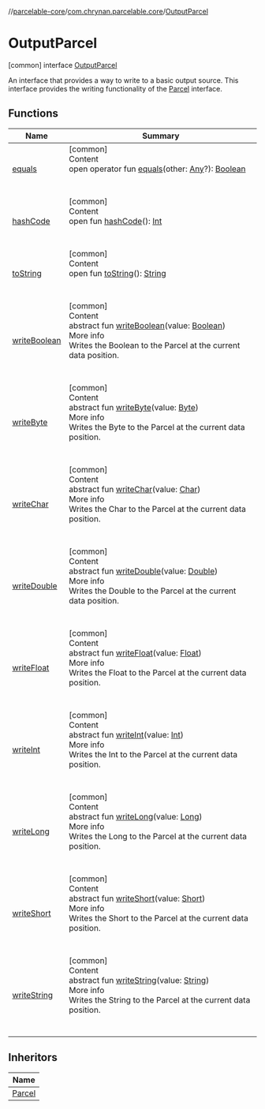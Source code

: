 //[parcelable-core](../../index.md)/[com.chrynan.parcelable.core](../index.md)/[OutputParcel](index.md)



# OutputParcel  
 [common] interface [OutputParcel](index.md)

An interface that provides a way to write to a basic output source. This interface provides the writing functionality of the [Parcel](../-parcel/index.md) interface.

   


## Functions  
  
|  Name|  Summary| 
|---|---|
| <a name="kotlin/Any/equals/#kotlin.Any?/PointingToDeclaration/"></a>[equals](../-parcelable-configuration-builder/index.md#%5Bkotlin%2FAny%2Fequals%2F%23kotlin.Any%3F%2FPointingToDeclaration%2F%5D%2FFunctions%2F2047750252)| <a name="kotlin/Any/equals/#kotlin.Any?/PointingToDeclaration/"></a>[common]  <br>Content  <br>open operator fun [equals](../-parcelable-configuration-builder/index.md#%5Bkotlin%2FAny%2Fequals%2F%23kotlin.Any%3F%2FPointingToDeclaration%2F%5D%2FFunctions%2F2047750252)(other: [Any](https://kotlinlang.org/api/latest/jvm/stdlib/kotlin/-any/index.html)?): [Boolean](https://kotlinlang.org/api/latest/jvm/stdlib/kotlin/-boolean/index.html)  <br><br><br>
| <a name="kotlin/Any/hashCode/#/PointingToDeclaration/"></a>[hashCode](../-parcelable-configuration-builder/index.md#%5Bkotlin%2FAny%2FhashCode%2F%23%2FPointingToDeclaration%2F%5D%2FFunctions%2F2047750252)| <a name="kotlin/Any/hashCode/#/PointingToDeclaration/"></a>[common]  <br>Content  <br>open fun [hashCode](../-parcelable-configuration-builder/index.md#%5Bkotlin%2FAny%2FhashCode%2F%23%2FPointingToDeclaration%2F%5D%2FFunctions%2F2047750252)(): [Int](https://kotlinlang.org/api/latest/jvm/stdlib/kotlin/-int/index.html)  <br><br><br>
| <a name="kotlin/Any/toString/#/PointingToDeclaration/"></a>[toString](../-parcelable-configuration-builder/index.md#%5Bkotlin%2FAny%2FtoString%2F%23%2FPointingToDeclaration%2F%5D%2FFunctions%2F2047750252)| <a name="kotlin/Any/toString/#/PointingToDeclaration/"></a>[common]  <br>Content  <br>open fun [toString](../-parcelable-configuration-builder/index.md#%5Bkotlin%2FAny%2FtoString%2F%23%2FPointingToDeclaration%2F%5D%2FFunctions%2F2047750252)(): [String](https://kotlinlang.org/api/latest/jvm/stdlib/kotlin/-string/index.html)  <br><br><br>
| <a name="com.chrynan.parcelable.core/OutputParcel/writeBoolean/#kotlin.Boolean/PointingToDeclaration/"></a>[writeBoolean](write-boolean.md)| <a name="com.chrynan.parcelable.core/OutputParcel/writeBoolean/#kotlin.Boolean/PointingToDeclaration/"></a>[common]  <br>Content  <br>abstract fun [writeBoolean](write-boolean.md)(value: [Boolean](https://kotlinlang.org/api/latest/jvm/stdlib/kotlin/-boolean/index.html))  <br>More info  <br>Writes the Boolean to the Parcel at the current data position.  <br><br><br>
| <a name="com.chrynan.parcelable.core/OutputParcel/writeByte/#kotlin.Byte/PointingToDeclaration/"></a>[writeByte](write-byte.md)| <a name="com.chrynan.parcelable.core/OutputParcel/writeByte/#kotlin.Byte/PointingToDeclaration/"></a>[common]  <br>Content  <br>abstract fun [writeByte](write-byte.md)(value: [Byte](https://kotlinlang.org/api/latest/jvm/stdlib/kotlin/-byte/index.html))  <br>More info  <br>Writes the Byte to the Parcel at the current data position.  <br><br><br>
| <a name="com.chrynan.parcelable.core/OutputParcel/writeChar/#kotlin.Char/PointingToDeclaration/"></a>[writeChar](write-char.md)| <a name="com.chrynan.parcelable.core/OutputParcel/writeChar/#kotlin.Char/PointingToDeclaration/"></a>[common]  <br>Content  <br>abstract fun [writeChar](write-char.md)(value: [Char](https://kotlinlang.org/api/latest/jvm/stdlib/kotlin/-char/index.html))  <br>More info  <br>Writes the Char to the Parcel at the current data position.  <br><br><br>
| <a name="com.chrynan.parcelable.core/OutputParcel/writeDouble/#kotlin.Double/PointingToDeclaration/"></a>[writeDouble](write-double.md)| <a name="com.chrynan.parcelable.core/OutputParcel/writeDouble/#kotlin.Double/PointingToDeclaration/"></a>[common]  <br>Content  <br>abstract fun [writeDouble](write-double.md)(value: [Double](https://kotlinlang.org/api/latest/jvm/stdlib/kotlin/-double/index.html))  <br>More info  <br>Writes the Double to the Parcel at the current data position.  <br><br><br>
| <a name="com.chrynan.parcelable.core/OutputParcel/writeFloat/#kotlin.Float/PointingToDeclaration/"></a>[writeFloat](write-float.md)| <a name="com.chrynan.parcelable.core/OutputParcel/writeFloat/#kotlin.Float/PointingToDeclaration/"></a>[common]  <br>Content  <br>abstract fun [writeFloat](write-float.md)(value: [Float](https://kotlinlang.org/api/latest/jvm/stdlib/kotlin/-float/index.html))  <br>More info  <br>Writes the Float to the Parcel at the current data position.  <br><br><br>
| <a name="com.chrynan.parcelable.core/OutputParcel/writeInt/#kotlin.Int/PointingToDeclaration/"></a>[writeInt](write-int.md)| <a name="com.chrynan.parcelable.core/OutputParcel/writeInt/#kotlin.Int/PointingToDeclaration/"></a>[common]  <br>Content  <br>abstract fun [writeInt](write-int.md)(value: [Int](https://kotlinlang.org/api/latest/jvm/stdlib/kotlin/-int/index.html))  <br>More info  <br>Writes the Int to the Parcel at the current data position.  <br><br><br>
| <a name="com.chrynan.parcelable.core/OutputParcel/writeLong/#kotlin.Long/PointingToDeclaration/"></a>[writeLong](write-long.md)| <a name="com.chrynan.parcelable.core/OutputParcel/writeLong/#kotlin.Long/PointingToDeclaration/"></a>[common]  <br>Content  <br>abstract fun [writeLong](write-long.md)(value: [Long](https://kotlinlang.org/api/latest/jvm/stdlib/kotlin/-long/index.html))  <br>More info  <br>Writes the Long to the Parcel at the current data position.  <br><br><br>
| <a name="com.chrynan.parcelable.core/OutputParcel/writeShort/#kotlin.Short/PointingToDeclaration/"></a>[writeShort](write-short.md)| <a name="com.chrynan.parcelable.core/OutputParcel/writeShort/#kotlin.Short/PointingToDeclaration/"></a>[common]  <br>Content  <br>abstract fun [writeShort](write-short.md)(value: [Short](https://kotlinlang.org/api/latest/jvm/stdlib/kotlin/-short/index.html))  <br>More info  <br>Writes the Short to the Parcel at the current data position.  <br><br><br>
| <a name="com.chrynan.parcelable.core/OutputParcel/writeString/#kotlin.String/PointingToDeclaration/"></a>[writeString](write-string.md)| <a name="com.chrynan.parcelable.core/OutputParcel/writeString/#kotlin.String/PointingToDeclaration/"></a>[common]  <br>Content  <br>abstract fun [writeString](write-string.md)(value: [String](https://kotlinlang.org/api/latest/jvm/stdlib/kotlin/-string/index.html))  <br>More info  <br>Writes the String to the Parcel at the current data position.  <br><br><br>


## Inheritors  
  
|  Name| 
|---|
| <a name="com.chrynan.parcelable.core/Parcel///PointingToDeclaration/"></a>[Parcel](../-parcel/index.md)

